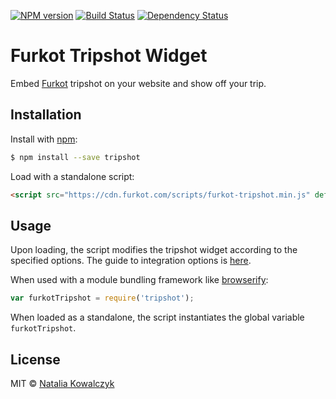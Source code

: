 [![NPM version][npm-image]][npm-url]
[![Build Status][build-image]][build-url]
[![Dependency Status][deps-image]][deps-url]

# Furkot Tripshot Widget

Embed [Furkot] tripshot on your website and show off your trip.

## Installation

  Install with [npm]:

```sh
$ npm install --save tripshot
```

  Load with a standalone script:

```html
<script src="https://cdn.furkot.com/scripts/furkot-tripshot.min.js" defer></script>
```

## Usage

  Upon loading, the script modifies the tripshot widget according to the specified options. The guide to integration options is [here][help].

  When used with a module bundling framework like [browserify]:

```javascript
var furkotTripshot = require('tripshot');
```

  When loaded as a standalone, the script instantiates the global variable `furkotTripshot`.

## License

MIT © [Natalia Kowalczyk](https://furkot.com)

[browserify]: http://browserify.org/
[Furkot]: https://trips.furkot.com
[help]: https://help.furkot.com/widgets/embed.html
[npm]: https://www.npmjs.com/

[npm-image]: https://img.shields.io/npm/v/tripshot
[npm-url]: https://npmjs.org/package/tripshot

[build-url]: https://github.com/furkot/tripshot/actions/workflows/check.yaml
[build-image]: https://img.shields.io/github/actions/workflow/status/furkot/tripshot/check.yaml?branch=main

[deps-image]: https://img.shields.io/librariesio/release/npm/tripshot
[deps-url]: https://libraries.io/npm/tripshot
